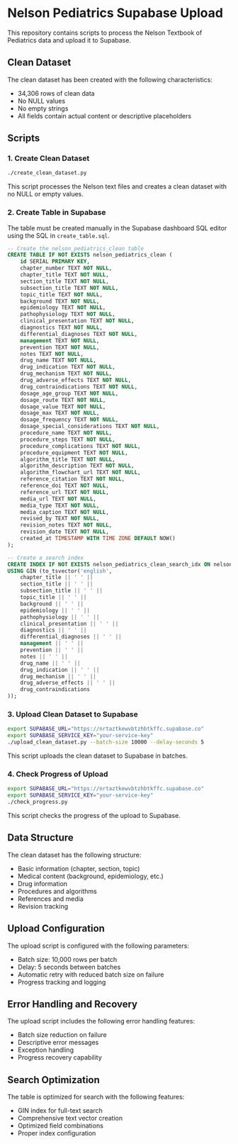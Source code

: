 # Nelson Pediatrics Supabase Upload

This repository contains scripts to process the Nelson Textbook of Pediatrics data and upload it to Supabase.

## Clean Dataset

The clean dataset has been created with the following characteristics:
- 34,306 rows of clean data
- No NULL values
- No empty strings
- All fields contain actual content or descriptive placeholders

## Scripts

### 1. Create Clean Dataset
```bash
./create_clean_dataset.py
```
This script processes the Nelson text files and creates a clean dataset with no NULL or empty values.

### 2. Create Table in Supabase
The table must be created manually in the Supabase dashboard SQL editor using the SQL in `create_table.sql`.

```sql
-- Create the nelson_pediatrics_clean table
CREATE TABLE IF NOT EXISTS nelson_pediatrics_clean (
    id SERIAL PRIMARY KEY,
    chapter_number TEXT NOT NULL,
    chapter_title TEXT NOT NULL,
    section_title TEXT NOT NULL,
    subsection_title TEXT NOT NULL,
    topic_title TEXT NOT NULL,
    background TEXT NOT NULL,
    epidemiology TEXT NOT NULL,
    pathophysiology TEXT NOT NULL,
    clinical_presentation TEXT NOT NULL,
    diagnostics TEXT NOT NULL,
    differential_diagnoses TEXT NOT NULL,
    management TEXT NOT NULL,
    prevention TEXT NOT NULL,
    notes TEXT NOT NULL,
    drug_name TEXT NOT NULL,
    drug_indication TEXT NOT NULL,
    drug_mechanism TEXT NOT NULL,
    drug_adverse_effects TEXT NOT NULL,
    drug_contraindications TEXT NOT NULL,
    dosage_age_group TEXT NOT NULL,
    dosage_route TEXT NOT NULL,
    dosage_value TEXT NOT NULL,
    dosage_max TEXT NOT NULL,
    dosage_frequency TEXT NOT NULL,
    dosage_special_considerations TEXT NOT NULL,
    procedure_name TEXT NOT NULL,
    procedure_steps TEXT NOT NULL,
    procedure_complications TEXT NOT NULL,
    procedure_equipment TEXT NOT NULL,
    algorithm_title TEXT NOT NULL,
    algorithm_description TEXT NOT NULL,
    algorithm_flowchart_url TEXT NOT NULL,
    reference_citation TEXT NOT NULL,
    reference_doi TEXT NOT NULL,
    reference_url TEXT NOT NULL,
    media_url TEXT NOT NULL,
    media_type TEXT NOT NULL,
    media_caption TEXT NOT NULL,
    revised_by TEXT NOT NULL,
    revision_notes TEXT NOT NULL,
    revision_date TEXT NOT NULL,
    created_at TIMESTAMP WITH TIME ZONE DEFAULT NOW()
);

-- Create a search index
CREATE INDEX IF NOT EXISTS nelson_pediatrics_clean_search_idx ON nelson_pediatrics_clean 
USING GIN (to_tsvector('english', 
    chapter_title || ' ' || 
    section_title || ' ' || 
    subsection_title || ' ' || 
    topic_title || ' ' || 
    background || ' ' || 
    epidemiology || ' ' || 
    pathophysiology || ' ' || 
    clinical_presentation || ' ' || 
    diagnostics || ' ' || 
    differential_diagnoses || ' ' || 
    management || ' ' || 
    prevention || ' ' || 
    notes || ' ' || 
    drug_name || ' ' || 
    drug_indication || ' ' || 
    drug_mechanism || ' ' || 
    drug_adverse_effects || ' ' || 
    drug_contraindications
));
```

### 3. Upload Clean Dataset to Supabase
```bash
export SUPABASE_URL="https://nrtaztkewvbtzhbtkffc.supabase.co"
export SUPABASE_SERVICE_KEY="your-service-key"
./upload_clean_dataset.py --batch-size 10000 --delay-seconds 5
```
This script uploads the clean dataset to Supabase in batches.

### 4. Check Progress of Upload
```bash
export SUPABASE_URL="https://nrtaztkewvbtzhbtkffc.supabase.co"
export SUPABASE_SERVICE_KEY="your-service-key"
./check_progress.py
```
This script checks the progress of the upload to Supabase.

## Data Structure

The clean dataset has the following structure:
- Basic information (chapter, section, topic)
- Medical content (background, epidemiology, etc.)
- Drug information
- Procedures and algorithms
- References and media
- Revision tracking

## Upload Configuration

The upload script is configured with the following parameters:
- Batch size: 10,000 rows per batch
- Delay: 5 seconds between batches
- Automatic retry with reduced batch size on failure
- Progress tracking and logging

## Error Handling and Recovery

The upload script includes the following error handling features:
- Batch size reduction on failure
- Descriptive error messages
- Exception handling
- Progress recovery capability

## Search Optimization

The table is optimized for search with the following features:
- GIN index for full-text search
- Comprehensive text vector creation
- Optimized field combinations
- Proper index configuration

